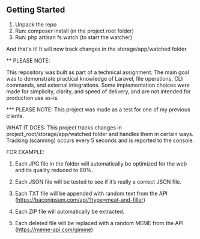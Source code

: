 ## Getting Started

1. Unpack the repo
2. Run: composer install (in the project root folder)
3. Run: php artisan fs:watch (to start the watcher)

And that's it! It will now track changes in the storage/app/watched folder

** PLEASE NOTE:

This repository was built as part of a technical assignment. The main goal was to demonstrate practical knowledge of Laravel, file operations, CLI commands, and external integrations. Some implementation choices were made for simplicity, clarity, and speed of delivery, and are not intended for production use as-is.

*** PLEASE NOTE: This project was made as a test for one of my previous clients.

WHAT IT DOES: This project tracks changes in project_root/storage/app/watched folder and handles them in certain ways. Tracking (scanning) occurs every 5 seconds and is reported to the console.

FOR EXAMPLE:

1. Each JPG file in the folder will automatically be optimized for the web and its quality reduced to 80%.

2. Each JSON file will be tested to see if it’s really a correct JSON file.

3. Each TXT file will be appended with random text from the API (https://baconipsum.com/api/?type=meat-and-filler)

4. Each ZIP file will automatically be extracted.

5. Each deleted file will be replaced with a random MEME from the API (https://meme-api.com/gimme)